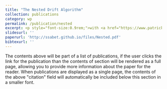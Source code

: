 ```yaml
---
title: "The Nested Drift Algorithm"
collection: publications
category: wp
permalink: /publication/nested
excerpt: <p style="font-size:0.9rem;">with <a href="https://www.patrickmschneider.com/">Patrick Schneider</a></p><p style="font-size:0.9rem; line-height:1.4; margin:0;">This is the excerpt text in a smaller font.</p><img src='/images/nested.png'>'
slidesurl: ''
paperurl: 'http://ssabet.github.io/files/Nested.pdf'
bibtexurl: ''
---
```

The contents above will be part of a list of publications, if the user clicks the link for the publication than the contents of section will be rendered as a full page, allowing you to provide more information about the paper for the reader. When publications are displayed as a single page, the contents of the above "citation" field will automatically be included below this section in a smaller font.
